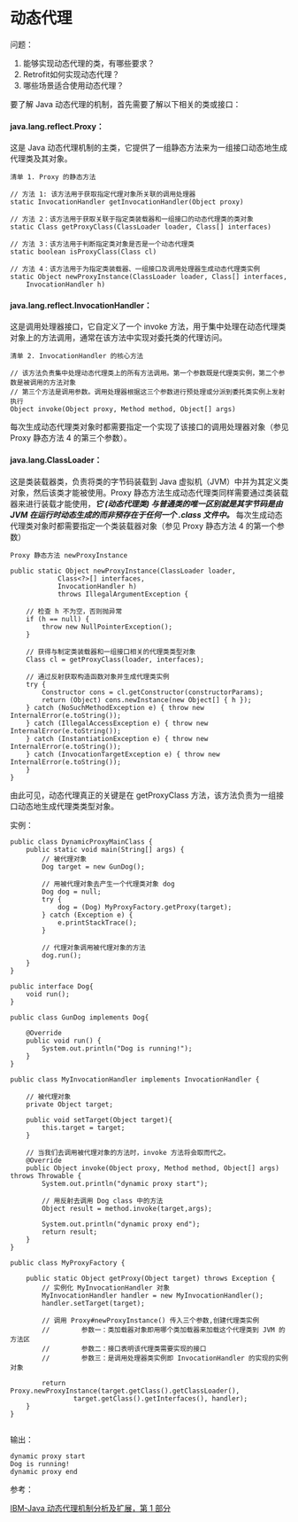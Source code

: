 # 动态代理


问题：

1. 能够实现动态代理的类，有哪些要求？
2. Retrofit如何实现动态代理？
3. 哪些场景适合使用动态代理？



要了解 Java 动态代理的机制，首先需要了解以下相关的类或接口：

#### java.lang.reflect.Proxy：

这是 Java 动态代理机制的主类，它提供了一组静态方法来为一组接口动态地生成代理类及其对象。

```
清单 1. Proxy 的静态方法

// 方法 1: 该方法用于获取指定代理对象所关联的调用处理器
static InvocationHandler getInvocationHandler(Object proxy) 
 
// 方法 2：该方法用于获取关联于指定类装载器和一组接口的动态代理类的类对象
static Class getProxyClass(ClassLoader loader, Class[] interfaces) 
 
// 方法 3：该方法用于判断指定类对象是否是一个动态代理类
static boolean isProxyClass(Class cl) 
 
// 方法 4：该方法用于为指定类装载器、一组接口及调用处理器生成动态代理类实例
static Object newProxyInstance(ClassLoader loader, Class[] interfaces, 
    InvocationHandler h)
```

#### java.lang.reflect.InvocationHandler：

这是调用处理器接口，它自定义了一个 invoke 方法，用于集中处理在动态代理类对象上的方法调用，通常在该方法中实现对委托类的代理访问。

```
清单 2. InvocationHandler 的核心方法

// 该方法负责集中处理动态代理类上的所有方法调用。第一个参数既是代理类实例，第二个参数是被调用的方法对象
// 第三个方法是调用参数。调用处理器根据这三个参数进行预处理或分派到委托类实例上发射执行
Object invoke(Object proxy, Method method, Object[] args)
```

每次生成动态代理类对象时都需要指定一个实现了该接口的调用处理器对象（参见 Proxy 静态方法 4 的第三个参数）。

#### java.lang.ClassLoader：

这是类装载器类，负责将类的字节码装载到 Java 虚拟机（JVM）中并为其定义类对象，然后该类才能被使用。Proxy 静态方法生成动态代理类同样需要通过类装载器来进行装载才能使用，***它 (动态代理类) 与普通类的唯一区别就是其字节码是由 JVM 在运行时动态生成的而非预存在于任何一个 .class 文件中。***
每次生成动态代理类对象时都需要指定一个类装载器对象（参见 Proxy 静态方法 4 的第一个参数）


``` 
Proxy 静态方法 newProxyInstance

public static Object newProxyInstance(ClassLoader loader, 
            Class<?>[] interfaces, 
            InvocationHandler h) 
            throws IllegalArgumentException { 
     
    // 检查 h 不为空，否则抛异常
    if (h == null) { 
        throw new NullPointerException(); 
    } 
 
    // 获得与制定类装载器和一组接口相关的代理类类型对象
    Class cl = getProxyClass(loader, interfaces); 
 
    // 通过反射获取构造函数对象并生成代理类实例
    try { 
        Constructor cons = cl.getConstructor(constructorParams); 
        return (Object) cons.newInstance(new Object[] { h }); 
    } catch (NoSuchMethodException e) { throw new InternalError(e.toString()); 
    } catch (IllegalAccessException e) { throw new InternalError(e.toString()); 
    } catch (InstantiationException e) { throw new InternalError(e.toString()); 
    } catch (InvocationTargetException e) { throw new InternalError(e.toString()); 
    } 
}
```
由此可见，动态代理真正的关键是在 getProxyClass 方法，该方法负责为一组接口动态地生成代理类类型对象。

实例：

```
public class DynamicProxyMainClass {
    public static void main(String[] args) {
        // 被代理对象
        Dog target = new GunDog();

        // 用被代理对象去产生一个代理类对象 dog
        Dog dog = null;
        try {
            dog = (Dog) MyProxyFactory.getProxy(target);
        } catch (Exception e) {
            e.printStackTrace();
        }

        // 代理对象调用被代理对象的方法
        dog.run();
    }
}

public interface Dog{
    void run();
}

public class GunDog implements Dog{

    @Override
    public void run() {
        System.out.println("Dog is running!");
    }
}

public class MyInvocationHandler implements InvocationHandler {

    // 被代理对象
    private Object target;

    public void setTarget(Object target){
        this.target = target;
    }

    // 当我们去调用被代理对象的方法时，invoke 方法将会取而代之。
    @Override
    public Object invoke(Object proxy, Method method, Object[] args) throws Throwable {
        System.out.println("dynamic proxy start");

        // 用反射去调用 Dog class 中的方法
        Object result = method.invoke(target,args);

        System.out.println("dynamic proxy end");
        return result;
    }
}

public class MyProxyFactory {

    public static Object getProxy(Object target) throws Exception {
        // 实例化 MyInvocationHandler 对象
        MyInvocationHandler handler = new MyInvocationHandler();
        handler.setTarget(target);

        // 调用 Proxy#newProxyInstance() 传入三个参数,创建代理类实例
        //        参数一：类加载器对象即用哪个类加载器来加载这个代理类到 JVM 的方法区
        //        参数二：接口表明该代理类需要实现的接口
        //        参数三：是调用处理器类实例即 InvocationHandler 的实现的实例对象

        return Proxy.newProxyInstance(target.getClass().getClassLoader(),
                target.getClass().getInterfaces(), handler);
    }
}


```

输出：

```
dynamic proxy start
Dog is running!
dynamic proxy end
```


参考：

[IBM-Java 动态代理机制分析及扩展，第 1 部分](https://www.ibm.com/developerworks/cn/java/j-lo-proxy1/)
